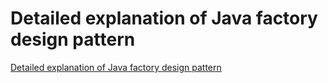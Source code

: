 # Detailed explanation of Java factory design pattern
[Detailed explanation of Java factory design pattern](https://aiwithcloud.com/2022/09/15/detailed_explanation_of_java_factory_design_pattern/)
